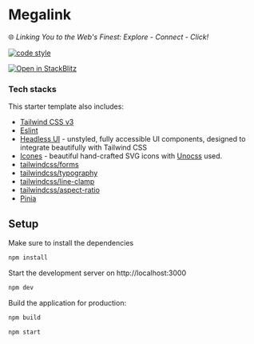 # Megalink
🌐 *Linking You to the Web's Finest: Explore - Connect - Click!*

[![code style](https://antfu.me/badge-code-style.svg)](https://github.com/antfu/eslint-config)

<!-- ## Preview
![image](https://user-images.githubusercontent.com/38668796/179501879-b1efa419-8419-4c27-a79e-d185cb2884b7.png) -->


[![Open in StackBlitz](https://developer.stackblitz.com/img/open_in_stackblitz.svg)](https://stackblitz.com/github/productdevbook/nuxt3-app)

### Tech stacks
This starter template also includes:

- [Tailwind CSS v3](https://github.com/tailwindlabs/tailwindcss)
- [Eslint](https://eslint.org)
- [Headless UI](https://headlessui.dev/vue/menu) - unstyled, fully accessible UI components, designed to integrate beautifully with Tailwind CSS
- [Icones](https://github.com/antfu/icones) - beautiful hand-crafted SVG icons with [Unocss](https://github.com/unocss/unocss) used. 
- [tailwindcss/forms](https://github.com/tailwindlabs/tailwindcss-forms)
- [tailwindcss/typography](https://github.com/tailwindlabs/tailwindcss-typography)
- [tailwindcss/line-clamp](https://github.com/tailwindlabs/tailwindcss-line-clamp)
- [tailwindcss/aspect-ratio](https://github.com/tailwindlabs/tailwindcss-aspect-ratio)
- [Pinia](https://github.com/posva/pinia)

## Setup

Make sure to install the dependencies

```bash
npm install
```

Start the development server on http://localhost:3000

```bash
npm dev
```

Build the application for production:

```bash
npm build
```

```bash
npm start
```

<!-- https://www.xemm.me/ -->